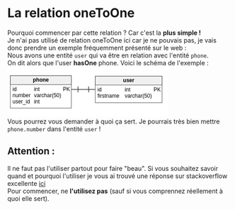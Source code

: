 # La relation oneToOne
Pourquoi commencer par cette relation ? Car c'est la **plus simple !** <br />
Je n'ai pas utilisé de relation oneToOne ici car je ne pouvais pas, je vais donc prendre un exemple fréquemment présenté sur le web : <br />
Nous avons une entité `user` qui va être en relation avec l'entité `phone`. <br />
On dit alors que l'user **hasOne** phone.
Voici le schéma de l'exemple : <br >
![relationship](./img/oneToOne.png) <br />
Vous pourrez vous demander à quoi ça sert. Je pourrais très bien mettre `phone.number` dans l'entité `user` ! <br />
## Attention :
Il ne faut pas l'utiliser partout pour faire "beau". Si vous souhaitez savoir quand et pourquoi l'utiliser je vous ai trouvé une réponse sur stackoverflow excellente [ici](http://stackoverflow.com/a/12321323) <br />
Pour commencer, ne **l'utilisez pas** (sauf si vous comprennez réellement à quoi elle sert).
